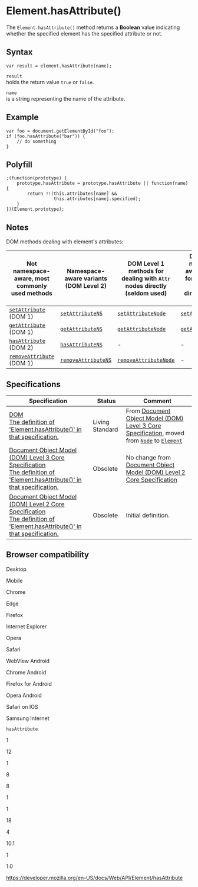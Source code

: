 Element.hasAttribute()
======================

The `Element.hasAttribute()` method returns a **Boolean** value indicating whether the specified element has the specified attribute or not.

Syntax
------

    var result = element.hasAttribute(name);

`result`  
holds the return value `true` or `false`.

`name`  
is a string representing the name of the attribute.

Example
-------

    var foo = document.getElementById("foo");
    if (foo.hasAttribute("bar")) {
        // do something
    }

Polyfill
--------

    ;(function(prototype) {
        prototype.hasAttribute = prototype.hasAttribute || function(name) {
            return !!(this.attributes[name] &&
                      this.attributes[name].specified);
        }
    })(Element.prototype);

Notes
-----

DOM methods dealing with element's attributes:

<table><thead><tr class="header"><th>Not namespace-aware, most commonly used methods</th><th>Namespace-aware variants (DOM Level 2)</th><th>DOM Level 1 methods for dealing with <code>Attr</code> nodes directly (seldom used)</th><th>DOM Level 2 namespace-aware methods for dealing with <code>Attr</code> nodes directly (seldom used)</th></tr></thead><tbody><tr class="odd"><td><a href="setattribute"><code>setAttribute</code></a> (DOM 1)</td><td><a href="setattributens"><code>setAttributeNS</code></a></td><td><a href="setattributenode"><code>setAttributeNode</code></a></td><td><a href="setattributenodens"><code>setAttributeNodeNS</code></a></td></tr><tr class="even"><td><a href="getattribute"><code>getAttribute</code></a> (DOM 1)</td><td><a href="getattributens"><code>getAttributeNS</code></a></td><td><a href="getattributenode"><code>getAttributeNode</code></a></td><td><a href="getattributenodens"><code>getAttributeNodeNS</code></a></td></tr><tr class="odd"><td><a href="hasattribute"><code>hasAttribute</code></a> (DOM 2)</td><td><a href="hasattributens"><code>hasAttributeNS</code></a></td><td>-</td><td>-</td></tr><tr class="even"><td><a href="removeattribute"><code>removeAttribute</code></a> (DOM 1)</td><td><a href="removeattributens"><code>removeAttributeNS</code></a></td><td><a href="removeattributenode"><code>removeAttributeNode</code></a></td><td>-</td></tr></tbody></table>

Specifications
--------------

<table><thead><tr class="header"><th>Specification</th><th>Status</th><th>Comment</th></tr></thead><tbody><tr class="odd"><td><a href="https://dom.spec.whatwg.org/#dom-element-hasattribute">DOM<br />
<span class="small">The definition of 'Element.hasAttribute()' in that specification.</span></a></td><td><span class="spec-living">Living Standard</span></td><td>From <a href="https://www.w3.org/TR/DOM-Level-3-Core/">Document Object Model (DOM) Level 3 Core Specification</a>, moved from <a href="../node"><code>Node</code></a> to <a href="../element"><code>Element</code></a></td></tr><tr class="even"><td><a href="https://www.w3.org/TR/DOM-Level-3-Core/core.html#ID-ElHasAttr">Document Object Model (DOM) Level 3 Core Specification<br />
<span class="small">The definition of 'Element.hasAttribute()' in that specification.</span></a></td><td><span class="spec-obsolete">Obsolete</span></td><td>No change from <a href="https://www.w3.org/TR/DOM-Level-2-Core/">Document Object Model (DOM) Level 2 Core Specification</a></td></tr><tr class="odd"><td><a href="https://www.w3.org/TR/DOM-Level-2-Core/core.html#ID-ElHasAttr">Document Object Model (DOM) Level 2 Core Specification<br />
<span class="small">The definition of 'Element.hasAttribute()' in that specification.</span></a></td><td><span class="spec-obsolete">Obsolete</span></td><td>Initial definition.</td></tr></tbody></table>

Browser compatibility
---------------------

Desktop

Mobile

Chrome

Edge

Firefox

Internet Explorer

Opera

Safari

WebView Android

Chrome Android

Firefox for Android

Opera Android

Safari on IOS

Samsung Internet

`hasAttribute`

1

12

1

8

8

1

1

18

4

10.1

1

1.0

<a href="https://developer.mozilla.org/en-US/docs/Web/API/Element/hasAttribute" class="_attribution-link">https://developer.mozilla.org/en-US/docs/Web/API/Element/hasAttribute</a>
